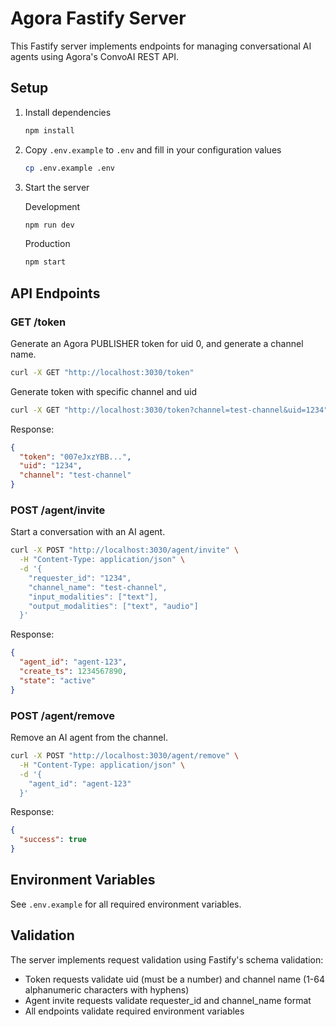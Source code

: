 # Agora Fastify Server

This Fastify server implements endpoints for managing conversational AI agents using Agora's ConvoAI REST API.

## Setup

1. Install dependencies

   ```bash
   npm install
   ```

2. Copy `.env.example` to `.env` and fill in your configuration values

   ```bash
   cp .env.example .env
   ```

3. Start the server

   Development

   ```bash
   npm run dev
   ```

   Production

   ```bash
   npm start
   ```

## API Endpoints

### GET /token

Generate an Agora PUBLISHER token for uid 0, and generate a channel name.

```bash
curl -X GET "http://localhost:3030/token"
```

Generate token with specific channel and uid

```bash
curl -X GET "http://localhost:3030/token?channel=test-channel&uid=1234"
```

Response:

```json
{
  "token": "007eJxzYBB...",
  "uid": "1234",
  "channel": "test-channel"
}
```

### POST /agent/invite

Start a conversation with an AI agent.

```bash
curl -X POST "http://localhost:3030/agent/invite" \
  -H "Content-Type: application/json" \
  -d '{
    "requester_id": "1234",
    "channel_name": "test-channel",
    "input_modalities": ["text"],
    "output_modalities": ["text", "audio"]
  }'
```

Response:

```json
{
  "agent_id": "agent-123",
  "create_ts": 1234567890,
  "state": "active"
}
```

### POST /agent/remove

Remove an AI agent from the channel.

```bash
curl -X POST "http://localhost:3030/agent/remove" \
  -H "Content-Type: application/json" \
  -d '{
    "agent_id": "agent-123"
  }'
```

Response:

```json
{
  "success": true
}
```

## Environment Variables

See `.env.example` for all required environment variables.

## Validation

The server implements request validation using Fastify's schema validation:

- Token requests validate uid (must be a number) and channel name (1-64 alphanumeric characters with hyphens)
- Agent invite requests validate requester_id and channel_name format
- All endpoints validate required environment variables
